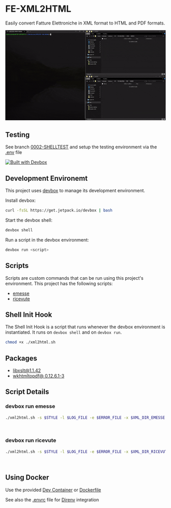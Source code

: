 # FE-XML2HTML

Easily convert Fatture Elettroniche in XML format to HTML and PDF formats.

![](./assets/preview.gif)

## Testing
See branch [0002-SHELLTEST](https://github.com/Katowicer/FE-XML2HTML/tree/0002-SHELLTEST) and setup the testing environment via the [.env](https://github.com/Katowicer/FE-XML2HTML/blob/0002-SHELLTEST/.env) file

[![Built with Devbox](https://www.jetify.com/img/devbox/shield_moon.svg)](https://www.jetify.com/devbox/docs/contributor-quickstart/)

<!-- gen-readme start - generated by https://github.com/jetify-com/devbox/ -->
## Development Environemt
This project uses [devbox](https://github.com/jetify-com/devbox) to manage its development environment.

Install devbox:
```sh
curl -fsSL https://get.jetpack.io/devbox | bash
```

Start the devbox shell:
```sh 
devbox shell
```

Run a script in the devbox environment:
```sh
devbox run <script>
```
## Scripts
Scripts are custom commands that can be run using this project's environment. This project has the following scripts:

* [emesse](#devbox-run-emesse)
* [ricevute](#devbox-run-ricevute)

## Shell Init Hook
The Shell Init Hook is a script that runs whenever the devbox environment is instantiated. It runs 
on `devbox shell` and on `devbox run`.
```sh
chmod +x ./xml2html.sh
```

## Packages

* [libxslt@1.1.42](https://www.nixhub.io/packages/libxslt)
* [wkhtmltopdf@ 0.12.6.1-3](https://www.nixhub.io/packages/wkhtmltopdf)

## Script Details

### devbox run emesse
```sh
./xml2html.sh -s $STYLE -l $LOG_FILE -e $ERROR_FILE -x $XML_DIR_EMESSE -h $HTML_DIR_EMESSE -p $PDF_DIR_EMESSE
```
&ensp;

### devbox run ricevute
```sh
./xml2html.sh -s $STYLE -l $LOG_FILE -e $ERROR_FILE -x $XML_DIR_RICEVUTE -h $HTML_DIR -p $PDF_DIR_RICEVUTE
```
&ensp;

<!-- gen-readme end -->

## Using Docker
Use the provided [Dev Container](.devcontainer) or [Dockerfile](./Dockerfile)

See also the [.envrc](.envrc) file for [Direnv](https://direnv.net/) integration
